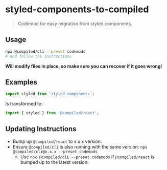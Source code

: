 # styled-components-to-compiled

> Codemod for easy migration from styled components.

## Usage

```bash
npx @compiled/cli --preset codemods
# and follow the instructions
```

**Will modify files in place, so make sure you can recover if it goes wrong!**

## Examples

```javascript
import styled from 'styled-components';
```

Is transformed to:

```javascript
import { styled } from '@compiled/react';
```

## Updating Instructions

- Bump up `@compiled/react` to x.x.x version.
- Ensure `@compiled/cli` is also running with the same version: `npx @compiled/cli@x.x.x --preset codemods`
  - Use `npx @compiled/cli --preset codemods` if `@compiled/react` is bumped up to the latest version.
